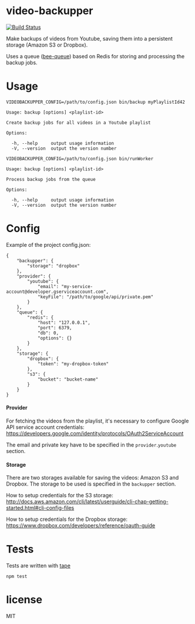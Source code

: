 # video-backupper

[![Build Status](https://travis-ci.org/hugo-cardenas/video-backupper.svg?branch=master)](https://travis-ci.org/hugo-cardenas/video-backupper)

Make backups of videos from Youtube, saving them into a persistent storage (Amazon S3 or Dropbox). 

Uses a queue ([bee-queue](https://github.com/LewisJEllis/bee-queue)) based on Redis for storing and processing the backup jobs.

# Usage
```
VIDEOBACKUPPER_CONFIG=/path/to/config.json bin/backup myPlaylistId42
```
```  
Usage: backup [options] <playlist-id>

Create backup jobs for all videos in a Youtube playlist

Options:

  -h, --help     output usage information
  -V, --version  output the version number
```

```
VIDEOBACKUPPER_CONFIG=/path/to/config.json bin/runWorker
```
```  
Usage: backup [options] <playlist-id>

Process backup jobs from the queue

Options:

  -h, --help     output usage information
  -V, --version  output the version number
```

# Config

Example of the project config.json:
```
{
    "backupper": {
        "storage": "dropbox"
    },
    "provider": {
        "youtube": {
            "email": "my-service-account@developer.gserviceaccount.com",
            "keyFile": "/path/to/google/api/private.pem"
        }
    },
    "queue": {
        "redis": {
            "host": "127.0.0.1",
            "port": 6379,
            "db": 0,
            "options": {}
        }
    },
    "storage": {
        "dropbox": {
            "token": "my-dropbox-token"
        },
        "s3": {
            "bucket": "bucket-name"
        }
    }
}
```
#### Provider

For fetching the videos from the playlist, it's necessary to configure Google API service account credentials: https://developers.google.com/identity/protocols/OAuth2ServiceAccount

The email and private key have to be specified in the `provider`.`youtube` section.

#### Storage

There are two storages available for saving the videos: Amazon S3 and Dropbox. The storage to be used is specified in the `backupper` section.

How to setup credentials for the S3 storage: http://docs.aws.amazon.com/cli/latest/userguide/cli-chap-getting-started.html#cli-config-files

How to setup credentials for the Dropbox storage: https://www.dropbox.com/developers/reference/oauth-guide

# Tests
Tests are written with [tape](https://github.com/substack/tape)

```
npm test
```

# license

MIT
